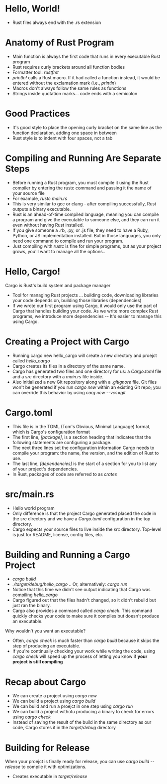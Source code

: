 # Hello, World!
- Rust files always end with the .rs extension
# Anatomy of Rust Program
- Main function is always the first code that runs in every executable Rust program
- Rust requires curly brackets around all function bodies
- Formatter tool: *rustfmt*
- *println!* calls a Rust macro. If it had called a function instead, it would be entered without the exclamation mark (i.e., *println*)
- Macros don't always follow the same rules as functions
- Strings inside quotation marks... code ends with a semicolon


# Good Practices
- It's good style to place the opening curly bracket on the same line as the function declaration, adding one space in between
- Rust style is to indent with four spaces, not a tab


# Compiling and Running Are Separate Steps
- Before running a Rust program, you must compile it using the Rust compiler by entering the rustc command and passing it the name of your source file
- For example, *rustc main.rs*
- This is very similar to gcc or clang - after compiling successfully, Rust outputs a binary executable.
- Rust is an ahead-of-time compiled language, meaning you can compile a program and give the executable to someone else, and they can run it even without having Rust installed.
- If you give someone a .rb, .py, or .js file, they need to have a Ruby, Python, or JS implementation installed. But in those languages, you only need one command to compile and run your program.
- Just compiling with *rustc* is fine for simple programs, but as your project grows, you'll want to manage all the options..

# Hello, Cargo!
Cargo is Rust's build system and package manager 
- Tool for managing Rust projects ... building code, downloading libraries your code depends on, building those libraries (dependencies)
- If we wrote our first program using Cargo, it would only use the part of Cargo that handles building your code. As we write more complex Rust programs, we introduce more dependencies -- It's easier to manage this using Cargo. 

# Creating a Project with Cargo
- Running cargo new hello_cargo will create a new directory and proejct called *hello_cargo*
- Cargo creates its files in a directory of the same name.
- Cargo has generated two files and one directory for us: a *Cargo.toml* file and a *src* directory with a *main.rs* file inside. 
- Also initialized a new Git repository along with a *.gitignore* file. Git files won't be generated if you run *cargo new* within an existing Git repo; you can override this behavior by using *carg new --vcs=git*

# Cargo.toml
- This file is in the TOML (Tom's Obvious, Minimal Language) format, which is Cargo's configuration format
- The first line, *[package]*, is a section heading that indicates that the following statements are configuring a package. 
- The next three lines set the configuration information Cargo needs to compile your program: the name, the version, and the edition of Rust to use.
- The last line, *[dependencies]* is the start of a section for you to list any of your project's dependencies.
- In Rust, packages of code are referred to as *crates*

# src/main.rs
- Hello world program
- Only difference is that the project Cargo generated placed the code in the *src* directory and we have a *Cargo.toml* configuration in the top directory. 
- Cargo expects your source files to live inside the *src* directory. Top-level is just for README, license, config files, etc.

# Building and Running a Cargo Project
- *cargo build*
- *./target/debug/hello_cargo* .. Or, alternatively: *cargo run*
- Notice that this time we didn't see output indicating that Cargo was compiling *hello_cargo*
- Cargo figured out that the files hadn't changed, so it didn't rebuild but just ran the binary.
- Cargo also provides a command called *cargo check*. This command quickly checks your code to make sure it compiles but doesn't produce an executable.

Why wouldn't you want an executable?
- Often, *cargo check* is much faster than *cargo build* because it skips the step of producing an executable. 
- If you're continually checking your work while writing the code, using *cargo check* will speed up the process of letting you know if **your project is still compiling**

# Recap about Cargo
- We can create a project using *cargo new*
- We can build a project using *cargo build*
- We can build and run a proejct in one step using *cargo run*
- We can build a project withotu producing a binary to check for errors using *cargo check*
- Instead of saving the result of the build in the same directory as our code, Cargo stores it in the *target/debug* directory 

# Building for Release
When your proejct is finally ready for release, you can use *cargo build --release* to compile it with optimizations. 
- Creates executable in *target/release*

